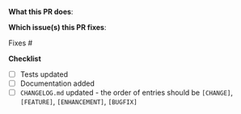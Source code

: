 <!--  Thanks for sending a pull request!  Before submitting:

1. Read our CONTRIBUTING.md guide
2. Rebase your PR if it gets out of sync with master
-->

**What this PR does**:

**Which issue(s) this PR fixes**:

<!-- Please make sure you don't reference cortex issues here, as the references can be publicly seen under certain conditions -->
Fixes #<issue number>

**Checklist**
- [ ] Tests updated
- [ ] Documentation added
- [ ] `CHANGELOG.md` updated - the order of entries should be `[CHANGE]`, `[FEATURE]`, `[ENHANCEMENT]`, `[BUGFIX]`
